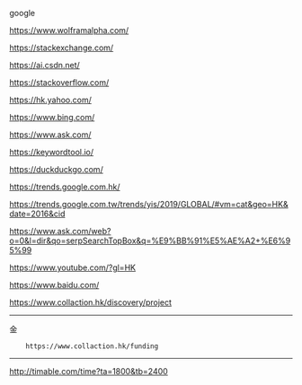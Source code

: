 google

https://www.wolframalpha.com/

https://stackexchange.com/

https://ai.csdn.net/

https://stackoverflow.com/

https://hk.yahoo.com/

https://www.bing.com/

https://www.ask.com/

https://keywordtool.io/


https://duckduckgo.com/

https://trends.google.com.hk/

https://trends.google.com.tw/trends/yis/2019/GLOBAL/#vm=cat&geo=HK&date=2016&cid

https://www.ask.com/web?o=0&l=dir&qo=serpSearchTopBox&q=%E9%BB%91%E5%AE%A2+%E6%95%99

https://www.youtube.com/?gl=HK

https://www.baidu.com/

https://www.collaction.hk/discovery/project

---

金

        https://www.collaction.hk/funding
    
    
    
    
---

http://timable.com/time?ta=1800&tb=2400
